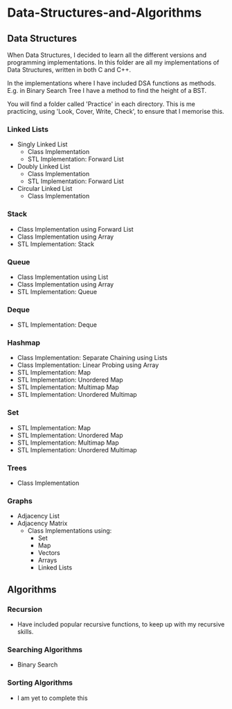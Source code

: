 # Data-Structures-and-Algorithms

## Data Structures
When Data Structures, I decided to learn all the different versions and programming implementations. In this folder are all my implementations of Data Structures, written in both C and C++.

In the implementations where I have included DSA functions as methods. E.g. in Binary Search Tree I have a method to find the height of a BST.

You will find a folder called 'Practice' in each directory. This is me practicing, using 'Look, Cover, Write, Check', to ensure that I memorise this.

### Linked Lists
- Singly Linked List
  - Class Implementation
  - STL Implementation: Forward List
- Doubly Linked List
  - Class Implementation
  - STL Implementation: Forward List
- Circular Linked List
  - Class Implementation
  

### Stack
- Class Implementation using Forward List
- Class Implementation using Array
- STL Implementation: Stack

### Queue
- Class Implementation using List
- Class Implementation using Array
- STL Implementation: Queue

### Deque
- STL Implementation: Deque
  
### Hashmap
- Class Implementation: Separate Chaining using Lists
- Class Implementation: Linear Probing using Array
- STL Implementation: Map
- STL Implementation: Unordered Map
- STL Implementation: Multimap Map
- STL Implementation: Unordered Multimap

### Set
- STL Implementation: Map
- STL Implementation: Unordered Map
- STL Implementation: Multimap Map
- STL Implementation: Unordered Multimap

### Trees
- Class Implementation

### Graphs
- Adjacency List
- Adjacency Matrix
  - Class Implementations using:
    - Set
    - Map
    - Vectors
    - Arrays
    - Linked Lists
  

## Algorithms

### Recursion
- Have included popular recursive functions, to keep up with my recursive skills.

### Searching Algorithms
- Binary Search

### Sorting Algorithms
- I am yet to complete this